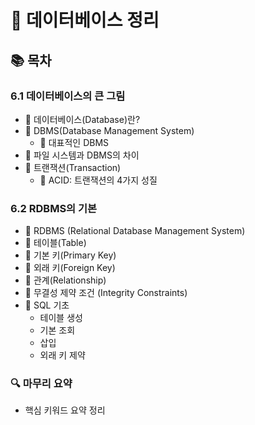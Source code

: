 # 📝 데이터베이스 정리

## 📚 목차

### 6.1 데이터베이스의 큰 그림

- 📌 데이터베이스(Database)란?
- 📌 DBMS(Database Management System)
  - 🔸 대표적인 DBMS
- 📌 파일 시스템과 DBMS의 차이
- 📌 트랜잭션(Transaction)
  - 🔸 ACID: 트랜잭션의 4가지 성질

### 6.2 RDBMS의 기본

- 📌 RDBMS (Relational Database Management System)
- 📌 테이블(Table)
- 📌 기본 키(Primary Key)
- 📌 외래 키(Foreign Key)
- 📌 관계(Relationship)
- 📌 무결성 제약 조건 (Integrity Constraints)
- 📌 SQL 기초
  - 테이블 생성
  - 기본 조회
  - 삽입
  - 외래 키 제약

### 🔍 마무리 요약

- 핵심 키워드 요약 정리
